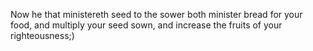 Now he that ministereth seed to the sower both minister bread for your food, and multiply your seed sown, and increase the fruits of your righteousness;)
